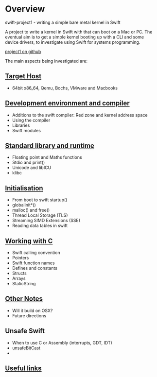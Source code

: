 # Overview

swift-project1 - writing a simple bare metal kernel in Swift

A project to write a kernel in Swift with that can boot on a Mac or PC.
The eventual aim is to get a simple kernel booting up with a CLI and some
device drivers, to investigate using Swift for systems programming.


[project1 on github](https://github.com/spevans/swift-project1)


The main aspects being investigated are:


## [Target Host](target-host.md)
- 64bit x86_64, Qemu, Bochs, VMware and Macbooks


## [Development environment and compiler](development.md)
- Additions to the swift compiler: Red zone and kernel address space
- Using the compiler
- Libraries
- Swift modules


## [Standard library and runtime](kstdlib.md)
- Floating point and Maths functions
- Stdio and print()
- Unicode and libICU
- klibc


## [Initialisation](initialisation.md)
- From boot to swift startup()
- globalinit*()
- malloc() and free()
- Thread Local Storage (TLS)
- Streaming SIMD Extensions (SSE)
- Reading data tables in swift


## [Working with C](working-with-c.md)
- Swift calling convention
- Pointers
- Swift function names
- Defines and constants
- Structs
- Arrays
- StaticString


## [Other Notes](other-notes.md)
- Will it build on OSX?
- Future directions


## Unsafe Swift
- When to use C or Assembly (interrupts, GDT, IDT)
- unsafeBitCast
- 

## [Useful links](useful-links.md)

